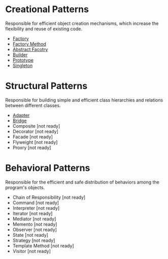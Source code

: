 # Creational Patterns
Responsible for efficient object creation mechanisms, which increase the flexibility and reuse of existing code.
* [Factory](https://github.com/ilyabulychev/DESIGN-PATTERNS/tree/master/DESIGN-PATTERNS/CREATIONAL/Factory)
* [Factory Method](https://github.com/ilyabulychev/DESIGN-PATTERNS/tree/master/DESIGN-PATTERNS/CREATIONAL/FactoryMethod)
* [Abstract Facotry](https://github.com/ilyabulychev/DESIGN-PATTERNS/tree/master/DESIGN-PATTERNS/CREATIONAL/AbstractFacotry)
* [Builder](https://github.com/ilyabulychev/DESIGN-PATTERNS/tree/master/DESIGN-PATTERNS/CREATIONAL/Builder)
* [Prototype](https://github.com/ilyabulychev/DESIGN-PATTERNS/tree/master/DESIGN-PATTERNS/CREATIONAL/Prototype)
* [Singleton](https://github.com/ilyabulychev/DESIGN-PATTERNS/tree/master/DESIGN-PATTERNS/CREATIONAL/Singleton)

# Structural Patterns
Responsible for building simple and efficient class hierarchies and relations between different classes.
* [Adapter](https://github.com/ilyabulychev/DESIGN-PATTERNS/tree/master/DESIGN-PATTERNS/STRUCTURAL/Adapter)
* [Bridge](https://github.com/ilyabulychev/DESIGN-PATTERNS/tree/master/DESIGN-PATTERNS/STRUCTURAL/Bridge)
* Composite  [not ready]
* Decorator  [not ready]
* Facade  [not ready]
* Flyweight  [not ready]
* Proxry  [not ready]

# Behavioral Patterns
Responsible for the efficient and safe distribution of behaviors among the program's objects.
* Chain of Responsibility  [not ready]
 * Command  [not ready]
 * Interpreter  [not ready]
 * Iterator  [not ready]
 * Mediator  [not ready]
 * Memento  [not ready]
 * Observer  [not ready]
 * State  [not ready]
 * Strategy  [not ready]
 * Template Method  [not ready]
 * Visitor  [not ready]
